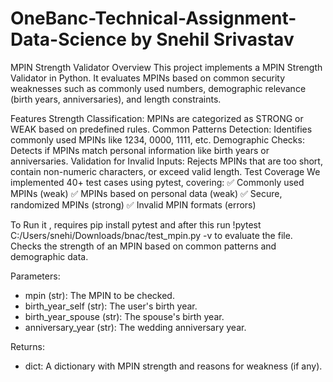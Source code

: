# OneBanc-Technical-Assignment-Data-Science by Snehil Srivastav
MPIN Strength Validator
Overview
This project implements a MPIN  Strength Validator in Python. It evaluates MPINs based on common security weaknesses such as commonly used numbers, demographic relevance (birth years, anniversaries), and length constraints.

Features
Strength Classification: MPINs are categorized as STRONG or WEAK based on predefined rules.
Common Patterns Detection: Identifies commonly used MPINs like 1234, 0000, 1111, etc.
Demographic Checks: Detects if MPINs match personal information like birth years or anniversaries.
Validation for Invalid Inputs: Rejects MPINs that are too short, contain non-numeric characters, or exceed valid length.
Test Coverage
We implemented 40+ test cases using pytest, covering:
✅ Commonly used MPINs (weak)
✅ MPINs based on personal data (weak)
✅ Secure, randomized MPINs (strong)
✅ Invalid MPIN formats (errors)

To Run it , requires
pip install pytest
and after this run
!pytest C:/Users/snehi/Downloads/bnac/test_mpin.py -v 
to evaluate the file.
    Checks the strength of an MPIN based on common patterns and demographic data.
  
Parameters:
- mpin (str): The MPIN to be checked.
- birth_year_self (str): The user's birth year.
- birth_year_spouse (str): The spouse's birth year.
- anniversary_year (str): The wedding anniversary year.

Returns:
- dict: A dictionary with MPIN strength and reasons for weakness (if any).
  
